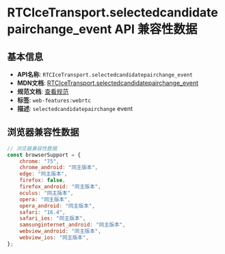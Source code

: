 # RTCIceTransport.selectedcandidatepairchange_event API 兼容性数据

## 基本信息

- **API名称**: `RTCIceTransport.selectedcandidatepairchange_event`
- **MDN文档**: [RTCIceTransport.selectedcandidatepairchange_event](https://developer.mozilla.org/docs/Web/API/RTCIceTransport/selectedcandidatepairchange_event)
- **规范文档**: [查看规范](https://w3c.github.io/webrtc-pc/#event-icetransport-selectedcandidatepairchange,https://w3c.github.io/webrtc-pc/#dom-rtcicetransport-onselectedcandidatepairchange)
- **标签**: `web-features:webrtc`
- **描述**: `selectedcandidatepairchange` event

## 浏览器兼容性数据

```javascript
// 浏览器兼容性数据
const browserSupport = {
    chrome: "75",
    chrome_android: "同主版本",
    edge: "同主版本",
    firefox: false,
    firefox_android: "同主版本",
    oculus: "同主版本",
    opera: "同主版本",
    opera_android: "同主版本",
    safari: "16.4",
    safari_ios: "同主版本",
    samsunginternet_android: "同主版本",
    webview_android: "同主版本",
    webview_ios: "同主版本",
};

```

